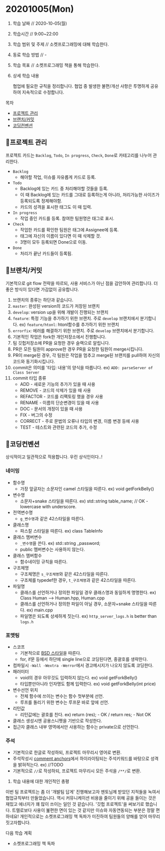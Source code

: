 # 20201005\(Mon\)

1. 학습 날짜 // 2020-10-05\(월\)
2. 학습시간 // 9:00~22:00
3. 학습 범위 및 주제 // 소켓프로그래밍에 대해 학습한다.
4. 동료 학습 방법 // -
5. 학습 목표 // 소켓프로그래밍 책을 통해 학습한다.
6. 상세 학습 내용

   협업에 필요한 규칙을 정리합니다. 협업 중 발생한 불편/개선 사항은 투명하게 공유하여 지속적으로 수정합니다.

목차

* [프로젝트 관리](https://github.com/get-Pork-Belly/Webserv/wiki/%ED%98%91%EC%97%85%EA%B7%9C%EC%B9%99#%ED%94%84%EB%A1%9C%EC%A0%9D%ED%8A%B8-%EA%B4%80%EB%A6%AC)
* [브랜치/커밋](https://github.com/get-Pork-Belly/Webserv/wiki/%ED%98%91%EC%97%85%EA%B7%9C%EC%B9%99#%EB%B8%8C%EB%9E%9C%EC%B9%98%EC%BB%A4%EB%B0%8B)
* [코딩컨벤션](https://github.com/get-Pork-Belly/Webserv/wiki/%ED%98%91%EC%97%85%EA%B7%9C%EC%B9%99#%ED%94%84%EB%A1%9C%EC%A0%9D%ED%8A%B8-%EA%B4%80%EB%A6%AC)

## 🥓프로젝트 관리

프로젝트 카드는 `Backlog`, `Todo`, `In progress`, `Check`, `Done`로 카테고리를 나누어 관리한다.

* `Backlog`
  * 해야할 작업, 이슈를 자유롭게 카드로 등록.
* `Todo`
  * Backlog에 있는 카드 중 처리해야할 것들을 등록.
  * 이 때 Backlog에 있는 카드를 그대로 등록하는게 아니라, 처리가능한 사이즈가 등록되도록 정제해야함.
  * 카드의 성격을 표시한 태그도 이 때 입력.
* `In progress`
  * 작업 중인 카드를 등록. 참여한 팀원명은 태그로 표시.
* `Check`
  * 작업한 카드를 확인한 팀원은 태그에 Assignee에 등록.
  * 태그에 자신의 이름이 있다면 이 때 삭제할 것.
  * 3명이 모두 등록되면 Done으로 이동.
* `Done`
  * 처리가 끝난 카드들이 등록됨.

## 🥓브랜치/커밋

기본적으로 git flow 전략을 따르되, 사용 서비스가 아닌 점을 감안하여 관리합니다. 더 좋은 방식이 있다면 가감없이 공유합니다.

1. 브랜치의 종류는 하단과 같습니다.
2. `master`: 완성된 version의 코드가 저장된 브랜치
3. `develop`: version up을 위해 개발이 진행되는 브랜치
4. `feature`: 특정 기능을 추가하기 위한 브랜치. 주로 `develop` 브랜치에서 분기합니다. ex\) `feature/htonl`: htonl함수를 추가하기 위한 브랜치
5. `errorfix`: 에러를 해결하기 위한 브랜치. 주로 `develop` 브랜치에서 분기합니다.
6. 기본적인 작업은 fork한 개인저장소에서 진행합니다.
7. 팀 깃헙저장소에 PR을 요청한 경우 슬랙으로 알립니다.
8. PR은 모든 팀원이 approve한 경우 PR을 요청한 팀원이 merge시킵니다.
9. PR이 merge된 경우, 각 팀원은 작업을 멈추고 merge된 브랜치를 pull하여 자신의 코드와 동기화시킵니다.
10. commit은 의미를 '타입: 내용'의 양식을 따릅니다. ex\) `ADD: parseServer of Class Server`
11. commit 타입 종류
    * ADD - 새로운 기능의 추가가 있을 때 사용
    * REMOVE - 코드의 삭제가 있을 때 사용
    * REFACTOR - 코드를 리팩토링 했을 경우 사용
    * RENAME - 이름의 단순변경이 있을 때 사용
    * DOC - 문서의 개정이 있을 때 사용
    * FIX - 버그의 수정
    * CORRECT - 주로 문법의 오류나 타입의 변경, 이름 변경 등에 사용
    * TEST - 테스트와 관련된 코드의 추가, 수정

## 🥓코딩컨벤션

상식적이고 일관적으로 적용합니다. 우린 상식인이다..!

### 네이밍

* 함수명
  * 가장 앞글자는 소문자인 camel 스타일을 따른다. ex\) void getForkBelly\(\)
* 변수명
  * 소문자+snake 스타일을 따른다. ex\) std::string table\_name; // OK - lowercase with underscore.
* 전역변수명
  * `g_변수명`과 같은 42스타일을 따른다.
* 클래스명
  * 파스칼 스타일을 따른다. ex\) class TableInfo
* 클래스 멤버변수
  * `_변수명`을 쓴다. ex\) std::string \_password;
  * public 멤버변수는 사용하지 않는다.
* 클래스 멤버함수
  * 함수네이밍 규칙을 따른다.
* 구조체명
  * 구조체명은 `s_구조체명`와 같은 42스타일을 따른다.
  * 구조체를 typedef한 경우, `t_구조체명`과 같은 42스타일을 따른다.
* 파일명
  * 클래스를 선언하거나 정의한 파일일 경우 클래스명과 동일하게 명명한다. ex\) Class Human --&gt; Human.hpp, Human.cpp
  * 클래스를 선언하거나 정의한 파일이 아닐 경우, 소문자+snake 스타일을 따른다. ex\) main.cpp
  * 파일명은 되도록 상세하게 짓는다. ex\) `http_server_logs.h` is better than `logs.h`

### 포맷팅

* 스코프
  * 기본적으로 [BSD 스타일](https://namu.wiki/w/%EC%BD%94%EB%94%A9%20%EC%8A%A4%ED%83%80%EC%9D%BC)을 따른다.
  * for, if문 등에서 하단에 single line으로 코딩된다면, 중괄호를 생략한다.
* 컴파일시 `-Wall -Wextra -Werror`에서 경고메시지가 나오지 않도록 코딩한다.
* 패러미터
  * void의 경우 아무것도 입력하지 않는다. ex\) void getForkBelly\(\)
  * 타입뿐만아니라 인자명도 함께 입력한다. ex\) void getForkBelly\(int price\)
* 변수선언 위치
  * 전체 함수에 쓰이는 변수는 함수 첫부분에 선언.
  * 루프를 돌리기 위한 변수는 루프문 바로 앞에 선언.
* 리턴값
  * 리턴값에는 괄호를 친다. ex\) return \(res\); - OK / return res; - Not OK
* 클래스 생성시엔 공용스니펫을 기반으로 작성한다.
* 접근자 클래스 내부 영역에서만 사용하는 함수는 private으로 선언한다.

### 주석

* 기본적으로 한글로 작성하되, 프로젝트 마무리시 영어로 변환.
* 주석작성시 [comment anchors](https://vscode.tistory.com/entry/Comment-Anchors)에서 하이라이팅되는 주석키워드를 바탕으로 성격을 밝혀적는다. ex\) //TODO
* 기본적으로 `//`로 작성하되, 프로젝트 마무리시 모든 주석을 `/**/`로 변환.

1. 학습 내용에 대한 개인적인 총평

이번 팀 프로젝트는 좀 더 '개발팀 답게' 진행해보고자 멘토님께 받았던 지적들을 녹여서 협업규칙부터 만들었습니다. 역시 커뮤니케이션 비용을 줄이기 위해 공을 들이는 것은 재밌고 에너지가 꽤 많이 쓰이는 일인 것 같습니다. '깃헙 프로젝트'을 써보기로 했습니다. 트렐로보다 사용이 붎편한 면이 있는 것 같지만 이슈와 자동연동되는 부분은 정말 편하네요! 개인적으로는 소켓프로그래밍 책 독파가 미진하여 팀원들의 양해를 얻어 마무리 짓고자합니다.

다음 학습 계획

* 소켓프로그래밍 책 독파

